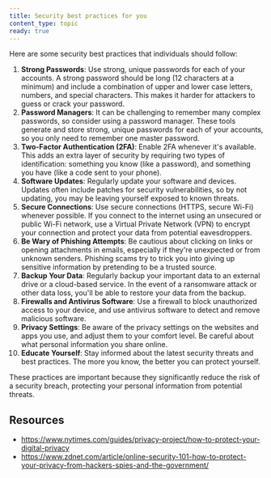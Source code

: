 ```yaml
---
title: Security best practices for you
content_type: topic
ready: true
---
```


Here are some security best practices that individuals should follow:

1. **Strong Passwords**: Use strong, unique passwords for each of your accounts. A strong password should be long (12 characters at a minimum) and include a combination of upper and lower case letters, numbers, and special characters. This makes it harder for attackers to guess or crack your password.
2. **Password Managers**: It can be challenging to remember many complex passwords, so consider using a password manager. These tools generate and store strong, unique passwords for each of your accounts, so you only need to remember one master password.
3. **Two-Factor Authentication (2FA)**: Enable 2FA whenever it's available. This adds an extra layer of security by requiring two types of identification: something you know (like a password), and something you have (like a code sent to your phone).
4. **Software Updates**: Regularly update your software and devices. Updates often include patches for security vulnerabilities, so by not updating, you may be leaving yourself exposed to known threats.
5. **Secure Connections**: Use secure connections (HTTPS, secure Wi-Fi) whenever possible. If you connect to the internet using an unsecured or public Wi-Fi network, use a Virtual Private Network (VPN) to encrypt your connection and protect your data from potential eavesdroppers.
6. **Be Wary of Phishing Attempts**: Be cautious about clicking on links or opening attachments in emails, especially if they're unexpected or from unknown senders. Phishing scams try to trick you into giving up sensitive information by pretending to be a trusted source.
7. **Backup Your Data**: Regularly backup your important data to an external drive or a cloud-based service. In the event of a ransomware attack or other data loss, you'll be able to restore your data from the backup.
8. **Firewalls and Antivirus Software**: Use a firewall to block unauthorized access to your device, and use antivirus software to detect and remove malicious software.
9. **Privacy Settings**: Be aware of the privacy settings on the websites and apps you use, and adjust them to your comfort level. Be careful about what personal information you share online.
10. **Educate Yourself**: Stay informed about the latest security threats and best practices. The more you know, the better you can protect yourself.

These practices are important because they significantly reduce the risk of a security breach, protecting your personal information from potential threats.

## Resources 

- https://www.nytimes.com/guides/privacy-project/how-to-protect-your-digital-privacy
- https://www.zdnet.com/article/online-security-101-how-to-protect-your-privacy-from-hackers-spies-and-the-government/